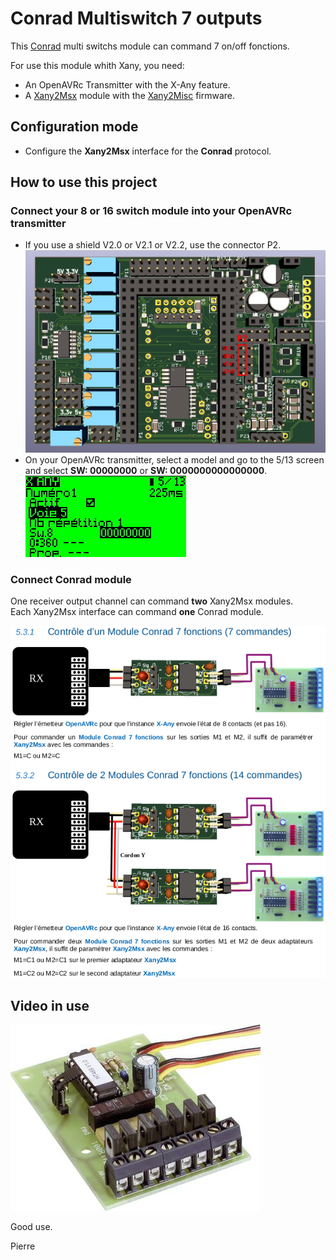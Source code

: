 # Conrad Multiswitch 7 outputs

This [Conrad](https://www.conrad.fr/p/commutateur-multiple-7-canaux-231517-1-pcs-231517) multi switchs module can command 7 on/off fonctions.


For use this module whith Xany, you need:
- An OpenAVRc Transmitter with the X-Any feature.  
- A [Xany2Msx](https://github.com/Ingwie/OpenAVRc_Hw/tree/V3/Xany2Msx) module with the [Xany2Misc]() firmware. 



## Configuration mode
- Configure the **Xany2Msx** interface for the **Conrad** protocol.  



## How to use this project

### Connect your 8 or 16 switch module into your OpenAVRc transmitter
- If you use a shield V2.0 or V2.1 or V2.2, use the connector P2.  
![](https://github.com/Ingwie/OpenAVRc_Hw/blob/V3/Xany_Builds_by_Users/pierrotm777/Xany2Sensor360/Shield_v2.1_Xany_Connector.jpg)  
- On your OpenAVRc transmitter, select a model and go to the 5/13 screen and select **SW: 00000000** or  **SW: 0000000000000000**.  
![](https://github.com/Ingwie/OpenAVRc_Hw/blob/V3/Xany_Builds_by_Users/pierrotm777/Xany2Sounds/Xanyswitchmode.jpg)  

### Connect Conrad module
One receiver output channel can command **two** Xany2Msx modules.  
Each Xany2Msx interface can command **one** Conrad module.  

![](https://github.com/Ingwie/OpenAVRc_Hw/blob/V3/Xany_Builds_by_Users/Rc-Navy/Conrad_7switchs/conrad.png)

## Video in use
[![IMAGE ALT TEXT HERE](https://github.com/Ingwie/OpenAVRc_Hw/blob/V3/Xany_Builds_by_Users/Rc-Navy/Conrad_7switchs/conrad7.jpg)](https://github.com/Ingwie/OpenAVRc_Hw/blob/V3/Xany_Builds_by_Users/Rc-Navy/Conrad_7switchs/XanyConrad7LR.mp4 "Click")








Good use.

Pierre


